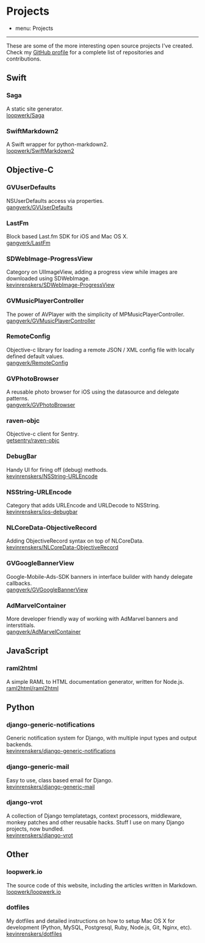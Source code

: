 # Projects
- menu: Projects
---------------------

These are some of the more interesting open source projects I've created. 
Check my [GitHub profile](https://github.com/kevinrenskers) for a complete list of repositories and contributions.


## Swift

### Saga
A static site generator.  
[loopwerk/Saga](https://github.com/loopwerk/Saga)

### SwiftMarkdown2
A Swift wrapper for python-markdown2.  
[loopwerk/SwiftMarkdown2](https://github.com/loopwerk/SwiftMarkdown2)

## Objective-C

### GVUserDefaults
NSUserDefaults access via properties.  
[gangverk/GVUserDefaults](https://github.com/gangverk/GVUserDefaults)

### LastFm
Block based Last.fm SDK for iOS and Mac OS X.  
[gangverk/LastFm](https://github.com/gangverk/LastFm)

### SDWebImage-ProgressView
Category on UIImageView, adding a progress view while images are downloaded using SDWebImage.  
[kevinrenskers/SDWebImage-ProgressView](https://github.com/kevinrenskers/SDWebImage-ProgressView)

### GVMusicPlayerController
The power of AVPlayer with the simplicity of MPMusicPlayerController.  
[gangverk/GVMusicPlayerController](https://github.com/gangverk/GVMusicPlayerController)

### RemoteConfig
Objective-c library for loading a remote JSON / XML config file with locally defined default values.  
[gangverk/RemoteConfig](https://github.com/gangverk/RemoteConfig)

### GVPhotoBrowser
A reusable photo browser for iOS using the datasource and delegate patterns.  
[gangverk/GVPhotoBrowser](https://github.com/gangverk/GVPhotoBrowser)

### raven-objc
Objective-c client for Sentry.  
[getsentry/raven-objc](https://github.com/getsentry/raven-objc)

### DebugBar
Handy UI for firing off (debug) methods.  
[kevinrenskers/NSString-URLEncode](https://github.com/kevinrenskers/NSString-URLEncode)

### NSString-URLEncode
Category that adds URLEncode and URLDecode to NSString.  
[kevinrenskers/ios-debugbar](https://github.com/kevinrenskers/ios-debugbar)

### NLCoreData-ObjectiveRecord
Adding ObjectiveRecord syntax on top of NLCoreData.  
[kevinrenskers/NLCoreData-ObjectiveRecord](https://github.com/kevinrenskers/NLCoreData-ObjectiveRecord)

### GVGoogleBannerView
Google-Mobile-Ads-SDK banners in interface builder with handy delegate callbacks.  
[gangverk/GVGoogleBannerView](https://github.com/gangverk/GVGoogleBannerView)

### AdMarvelContainer
More developer friendly way of working with AdMarvel banners and interstitials.  
[gangverk/AdMarvelContainer](https://github.com/gangverk/AdMarvelContainer)

## JavaScript

### raml2html
A simple RAML to HTML documentation generator, written for Node.js.  
[raml2html/raml2html](https://github.com/raml2html/raml2html)

## Python

### django-generic-notifications
Generic notification system for Django, with multiple input types and output backends.  
[kevinrenskers/django-generic-notifications](https://github.com/kevinrenskers/django-generic-notifications)

### django-generic-mail
Easy to use, class based email for Django.  
[kevinrenskers/django-generic-mail](https://github.com/kevinrenskers/django-generic-mail)

### django-vrot
A collection of Django templatetags, context processors, middleware, monkey patches and other reusable hacks. 
Stuff I use on many Django projects, now bundled.  
[kevinrenskers/django-vrot](https://github.com/kevinrenskers/django-vrot)


## Other

### loopwerk.io
The source code of this website, including the articles written in Markdown.  
[loopwerk/loopwerk.io](https://github.com/loopwerk/loopwerk.io)

### dotfiles
My dotfiles and detailed instructions on how to setup Mac OS X for development (Python, MySQL, Postgresql, Ruby, Node.js, Git, Nginx, etc).  
[kevinrenskers/dotfiles](https://github.com/kevinrenskers/dotfiles)
